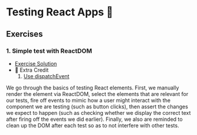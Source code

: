 # Testing React Apps 🧐

## Exercises

### 1. Simple test with ReactDOM

- [Exercise Solution](exercises/01.js)
- 💯 Extra Credit
  1. [Use dispatchEvent](exercises/01.extra-1.js)

We go through the basics of testing React elements. First, we manually render the element via ReactDOM, select the elements that are relevant for our tests, fire off events to mimic how a user might interact with the component we are testing (such as button clicks), then assert the changes we expect to happen (such as checking whether we display the correct text after firing off the events we did earlier). Finally, we also are reminded to clean up the DOM after each test so as to not interfere with other tests.
